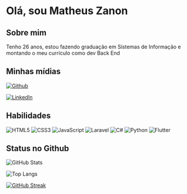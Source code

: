 # Olá, sou Matheus Zanon

## Sobre mim
Tenho 26 anos, estou fazendo graduação em Sistemas de Informação e montando o meu currículo como dev Back End

## Minhas mídias
[![Github](https://img.shields.io/badge/Github-000?style=for-the-badge&logo=github&logoColor=white)](https://www.linkedin.com/in/matheus-zanon-boechat-493b27175)

[![LinkedIn](https://img.shields.io/badge/LinkedIn-000?style=for-the-badge&logo=linkedin&logoColor=0E76A8)](https://www.linkedin.com/in/matheus-zanon-boechat-493b27175)

## Habilidades
![HTML5](https://img.shields.io/badge/HTML5-000?style=for-the-badge&logo=html5)
![CSS3](https://img.shields.io/badge/CSS3-000?style=for-the-badge&logo=css3&logoColor=264CE4)
![JavaScript](https://img.shields.io/badge/JavaScript-000?style=for-the-badge&logo=javascript)
![Laravel](https://img.shields.io/badge/Laravel-000?style=for-the-badge&logo=laravel&logoColor=red)
![C#](https://img.shields.io/badge/C%23-000?style=for-the-badge&logo=c-sharp&logoColor=823085)
![Python](https://img.shields.io/badge/Python-000?style=for-the-badge&logo=python)
![Flutter](https://img.shields.io/badge/Flutter-000?style=for-the-badge&logo=flutter)

## Status no Github

![GitHub Stats](https://github-readme-stats.vercel.app/api?username=MatheusZanon&theme=transparent&bg_color=000&border_color=30A3DC&show_icons=true&icon_color=30A3DC&title_color=E94D5F&text_color=FFF)

![Top Langs](https://github-readme-stats-git-masterrstaa-rickstaa.vercel.app/api/top-langs/?username=MatheusZanon&layout=compact&bg_color=000&border_color=30A3DC&title_color=E94D5F&text_color=FFF)

[![GitHub Streak](https://streak-stats.demolab.com/?user=MatheusZanon&theme=dark&background=000&border=30A3DC&dates=FFF)](https://git.io/streak-stats)




